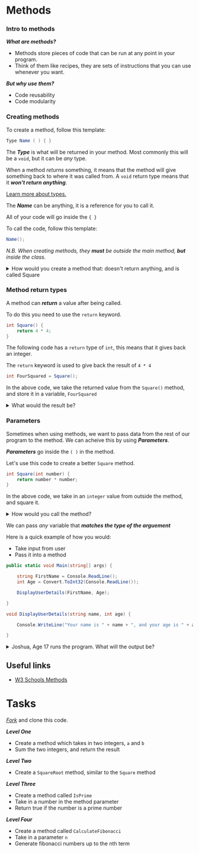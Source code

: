 # Methods
### Intro to methods

**_What are methods?_**
+ Methods store pieces of code that can be run at any point in your program.
+ Think of them like recipes, they are sets of instructions that you can use whenever you want.

**_But why use them?_**
+ Code reusability
+ Code modularity


### Creating methods

To create a method, follow this template:

```csharp
Type Name ( ) { }
```

The **_Type_** is what will be returned in your method. Most commonly this will be a ```void```, but it can be _any_ type.

When a method _returns_ something, it means that the method will give something back to where it was called from. A ```void``` return type means that it **_won't return anything_**.

[Learn more about types.](https://github.com/fslcoding/Data-Types)

The **_Name_** can be anything, it is a reference for you to call it.

All of your code will go inside the ```{ }```

To call the code, follow this template:

```csharp
Name();
```

_N.B. When creating methods, they **must** be outside the main method, **but** inside the class._


<details>
    <summary>
        How would you create a method that: doesn't return anything, and is called Square
    </summary>

    void Square() { }

</details>

### Method return types

A method can **_return_** a value after being called.

To do this you need to use the ```return``` keyword.

```csharp
int Square() {
    return 4 * 4;
}
```

The following code has a ```return``` type of ```int```, this means that it gives back an integer.

The ```return``` keyword is used to give back the result of ```4 * 4```

```csharp
int FourSquared = Square();
```

In the above code, we take the returned value from the ```Square()``` method, and store it in a variable, ```FourSquared```


<details>
    <summary>
        What would the result be?
    </summary>

    16

</details>


### Parameters

Sometimes when using methods, we want to pass data from the rest of our program to the method. We can acheive this by using **_Parameters_**.

**_Parameters_** go inside the ```( )``` in the method. 

Let's use this code to create a better ```Square``` method.

```csharp
int Square(int number) {
    return number * number;
}
```

In the above code, we take in an ```integer``` value from outside the method, and square it.


<details>
    <summary>
        How would you call the method?
    </summary>

    int FiveSquared = Square(5);

    // returns 25

</details>

We can pass _any_ variable that **_matches the type of the arguement_**

Here is a quick example of how you would:
+ Take input from user
+ Pass it into a method

```csharp
public static void Main(string[] args) {

    string FirstName = Console.ReadLine();
    int Age = Convert.ToInt32(Console.ReadLine());

    DisplayUserDetails(FirstName, Age);

}

void DisplayUserDetails(string name, int age) {

    Console.WriteLine("Your name is " + name + ", and your age is " + age );

}
```



<details>
    <summary>
        Joshua, Age 17 runs the program. What will the output be?
    </summary>

    Your name is Joshua and your age is 17

</details>


## Useful links

+ [W3 Schools Methods](https://www.w3schools.com/cs/cs_methods.php)


# Tasks

[_Fork_](https://github.com/fslcoding/HowToFork) and clone this code.

**_Level One_**

+ Create a method which takes in two integers, ```a``` and ```b```
+ Sum the two integers, and return the result

**_Level Two_**
+ Create a ```SquareRoot``` method, similar to the ```Square``` method


**_Level Three_**

+ Create a method called ```IsPrime```
+ Take in a number in the method parameter
+ Return true if the number is a prime number

**_Level Four_**

+ Create a method called ```CalculateFibonacci```
+ Take in a parameter ```n```
+ Generate fibonacci numbers up to the nth term

